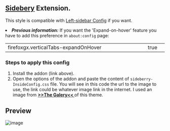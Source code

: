## [Sidebery](https://addons.mozilla.org/es/firefox/addon/sidebery/) Extension.

This style is compatible with [Left-sidebar Config](https://github.com/Godiesc/opera-gx/tree/main/Extras/Left-SideBar) if you want.

<li><b><i>Previous information:</i></b> If you want the 'Expand-on-hover' feature you have to add this preference in <code>about:config</code> page:</li>
    <table><tr>
    <td width="500px">firefoxgx.verticalTabs-expandOnHover</td>
    <td width="50px">true</td></tr>
    </table>

### Steps to apply this config
<ol><li>Install the addon (link above).</li>
<li>Open the options of the addon and paste the content of <code>sideberry-InsideConfig.css</code> file. 
  You will see in this code the url to the image to use, the link could be whatever image link in the internet. 
  I used an image from <a href="https://imgur.com/a/j78IhJN"><b> >>The Galery<< </b></a> of this theme.</li></ol>

## Preview 

![image](https://github.com/user-attachments/assets/43f5c8e3-71cf-4bc1-bcd2-b0cfda7a69ac)
